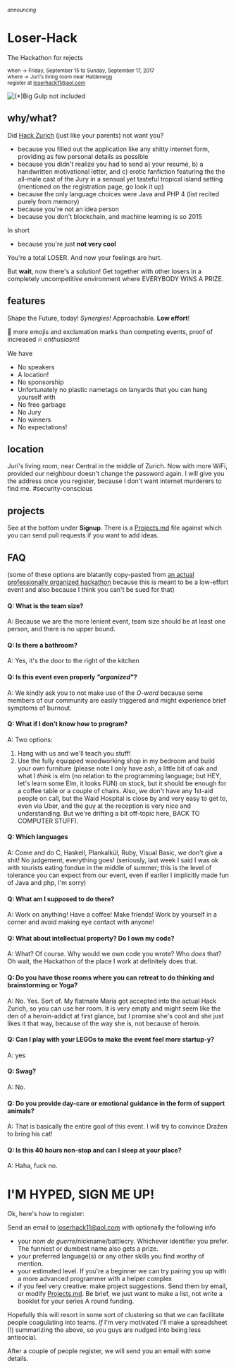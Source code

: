 <sub>_announcing_</sub>

# Loser-Hack
The Hackathon for rejects

<sub>when -> Friday, September 15 to Sunday, September 17, 2017</sub>  
<sub>where -> Juri's living room near Haldenegg</sub>  
<sub>register at [loserhack11@aol.com](loserhack11@aol.com)</sub>

![(*)Big Gulp not included](http://s3cf.recapguide.com/img/tv/35/1x4/Silicon-Valley-Season-1-Episode-4-2-9d72.jpg)

## why/what?

Did [Hack Zurich](http://hackzurich.com/) (just like your parents) not want you?

- because you filled out the application like any shitty internet form, providing as few personal details as possible
- because you didn't realize you had to send a) your resumé, b) a handwritten motivational letter, and c) erotic fanfiction featuring the the all-male cast of the Jury in a sensual yet tasteful tropical island setting (mentioned on the registration page, go look it up)
- because the only language choices were Java and PHP 4 (list recited purely from memory)
- because you're not an idea person
- because you don't blockchain, and machine learning is so 2015

In short

- because you're just **not very cool**

You're a total LOSER. And now your feelings are hurt.

But **wait**, now there's a solution! Get together with other losers in a completely uncompetitive environment where EVERYBODY WINS A PRIZE.

## features

Shape the Future, today! _Synergies!_ Approachable. **Low effort**!

💯 more emojis and exclamation marks than competing events, proof of increased 🔥 _enthusiasm_!

We have

- No speakers
- A location!
- No sponsorship
- Unfortunately no plastic nametags on lanyards that you can hang yourself with
- No free garbage
- No Jury
- No winners
- No expectations!

## location

Juri's living room, near Central in the middle of Zurich. Now with more WiFi, provided our neighbour doesn't change the password again. I will give you the address once you register, because I don't want internet murderers to find me. \#security-conscious

## projects

See at the bottom under **Signup**. There is a [Projects.md](Projects.md) file against which you can send pull requests if you want to add ideas.

## FAQ

(some of these options are blatantly copy-pasted from [an actual professionally organized hackathon](http://digitalfestival.ch/en/HACK/faq) because this is meant to be a low-effort event and also because I think you can't be sued for that)

#### Q: What is the team size?
A: Because we are the more lenient event, team size should be at least one person, and there is no upper bound.

#### Q: Is there a bathroom?
A: Yes, it's the door to the right of the kitchen

#### Q: Is this event even properly _"organized"_?
A: We kindly ask you to not make use of the _O-word_ because some members of our community are easily triggered and might experience brief symptoms of burnout.

#### Q: What if I don’t know how to program?
A: Two options:
  1) Hang with us and we'll teach you stuff!
  2) Use the fully equipped woodworking shop in my bedroom and build your own furniture (please note I only have ash, a little bit of oak and what I _think_ is elm (no relation to the programming language; but HEY, let's learn some Elm, it looks FUN) on stock, but it should be enough for a coffee table or a couple of chairs. Also, we don't have any 1st-aid people on call, but the Waid Hospital is close by and very easy to get to, even via Uber, and the guy at the reception is very nice and understanding. But we're drifting a bit off-topic here, BACK TO COMPUTER STUFF).

#### Q: Which languages
A: Come and do C, Haskell, Plankalkül, Ruby, Visual Basic, we don't give a shit! No judgement, everything goes! (seriously, last week I said I was ok with tourists eating fondue in the middle of summer; this is the level of tolerance you can expect from our event, even if earlier I implicitly made fun of Java and php, I'm sorry)

#### Q: What am I supposed to do there?
A: Work on anything! Have a coffee! Make friends! Work by yourself in a corner and avoid making eye contact with anyone!

#### Q: What about intellectual property? Do I own my code?
A: What? Of course. Why would we own code you wrote? Who _does_ that? Oh wait, the Hackathon of the place I work at definitely does that.

#### Q: Do you have those rooms where you can retreat to do thinking and brainstorming or Yoga?
A: No. Yes. Sort of. My flatmate Maria got accepted into the actual Hack Zurich, so you can use her room. It is very empty and might seem like the den of a heroin-addict at first glance, but I promise she's cool and she just likes it that way, because of the way she is, not because of heroin.

#### Q: Can I play with your LEGOs to make the event feel more startup-y?
A: yes

#### Q: Swag?
A: No.

#### Q: Do you provide day-care or emotional guidance in the form of support animals?
A: That is basically the entire goal of this event. I will try to convince Dražen to bring his cat!

#### Q: Is this 40 hours non-stop and can I sleep at your place?
A: Haha, fuck no.

# I'M HYPED, SIGN ME UP!

Ok, here's how to register:

Send an email to [loserhack11@aol.com](loserhack11@aol.com) with optionally the following info

- your _nom de guerre_/nickname/battlecry. Whichever identifier you prefer. The funniest or dumbest name also gets a prize.
- your preferred language(s) or any other skills you find worthy of mention.
- your estimated level. If you're a beginner we can try pairing you up with a more advanced programmer with a helper complex
- if you feel very creative: make project suggestions. Send them by email, or modify [Projects.md](Projects.md). Be brief, we just want to make a list, not write a booklet for your series A round funding.

Hopefully this will resort in some sort of clustering so that we can facilitate people coagulating into teams. _If_ I'm very motivated I'll make a spreadsheet (!) summarizing the above, so you guys are nudged into being less antisocial.

After a couple of people register, we will send you an email with some details.

